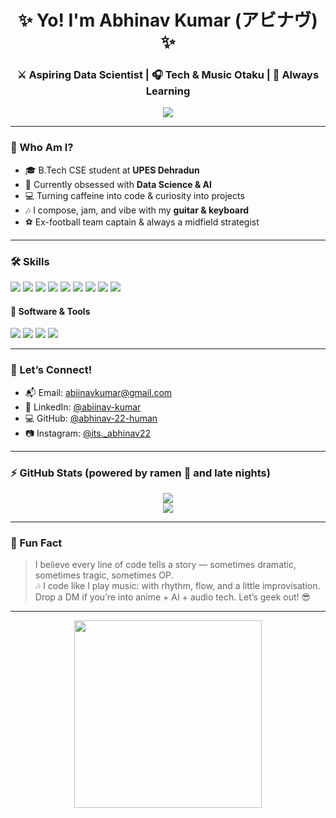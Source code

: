 <h1 align="center">✨ Yo! I'm Abhinav Kumar (アビナヴ) ✨</h1>
<h3 align="center">⚔️ Aspiring Data Scientist | 🎧 Tech & Music Otaku | 🚀 Always Learning</h3>

<p align="center">
  <img src="https://readme-typing-svg.herokuapp.com/?lines=2nd+Year+CSE+@UPES+🧠;Data+Science+Explorer+📊;Anime+Enthusiast+&+Code+Ninja+🗡️;Let’s+Create+Something+Amazing+Together!+🔥&center=true&width=550&height=45" />
</p>

---

### 🌸 Who Am I?
- 🎓 B.Tech CSE student at **UPES Dehradun**
- 🧪 Currently obsessed with **Data Science & AI**
- 💻 Turning caffeine into code & curiosity into projects
- 🎶 I compose, jam, and vibe with my **guitar & keyboard**
- ⚽ Ex-football team captain & always a midfield strategist

---

### 🛠️ Skills
<p>
  <img src="https://img.shields.io/badge/C-00599C?style=for-the-badge&logo=c&logoColor=white"/>
  <img src="https://img.shields.io/badge/Python-3776AB?style=for-the-badge&logo=python&logoColor=white"/>
  <img src="https://img.shields.io/badge/HTML5-E34F26?style=for-the-badge&logo=html5&logoColor=white"/>
  <img src="https://img.shields.io/badge/CSS3-1572B6?style=for-the-badge&logo=css3&logoColor=white"/>
  <img src="https://img.shields.io/badge/JavaScript-F7DF1E?style=for-the-badge&logo=javascript&logoColor=black"/>
  <img src="https://img.shields.io/badge/Numpy-013243?style=for-the-badge&logo=numpy&logoColor=white"/>
  <img src="https://img.shields.io/badge/Pandas-150458?style=for-the-badge&logo=pandas&logoColor=white"/>
  <img src="https://img.shields.io/badge/Matplotlib-11557C?style=for-the-badge&logo=matplotlib&logoColor=white"/>
  <img src="https://img.shields.io/badge/KivyMD-FF7F50?style=for-the-badge&logo=python&logoColor=white"/>
</p>

#### 🧰 Software & Tools
<p>
  <img src="https://img.shields.io/badge/VS%20Code-007ACC?style=for-the-badge&logo=visual-studio-code&logoColor=white"/>
  <img src="https://img.shields.io/badge/Photoshop-31A8FF?style=for-the-badge&logo=Adobe%20Photoshop&logoColor=white"/>
  <img src="https://img.shields.io/badge/After%20Effects-9999FF?style=for-the-badge&logo=adobe-after-effects&logoColor=white"/>
  <img src="https://img.shields.io/badge/Git-F05032?style=for-the-badge&logo=git&logoColor=white"/>
</p>

---

### 🔗 Let’s Connect!
- 📬 Email: [abiinavkumar@gmail.com](mailto:abiinavkumar@gmail.com)
- 💼 LinkedIn: [@abiinav-kumar](https://www.linkedin.com/in/abiinav-kumar-30b8a5215/)
- 💻 GitHub: [@abhinav-22-human](https://github.com/abhinav-22-human)
- 📷 Instagram: [@its._abhinav22](https://instagram.com/its._abhinav22)

---

### ⚡ GitHub Stats (powered by ramen 🍜 and late nights)
<p align="center">
  <img src="https://github-readme-stats.vercel.app/api?username=abhinav-22-human&show_icons=true&theme=tokyonight" />
  <br/>
  <img src="https://github-readme-streak-stats.herokuapp.com?user=abhinav-22-human&theme=tokyonight&hide_border=true" />
</p>

---

### 💬 Fun Fact
> I believe every line of code tells a story — sometimes dramatic, sometimes tragic, sometimes OP.  
> 🎶 I code like I play music: with rhythm, flow, and a little improvisation.  
> Drop a DM if you’re into anime + AI + audio tech. Let’s geek out! 😎

---

<p align="center">
  <img src="https://media.tenor.com/qDNa1lQ2OV8AAAAC/coding-anime.gif" width="300"/>
</p>


